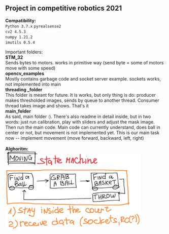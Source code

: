 ## Project in competitive robotics 2021
**Compatibility:**</br>
`Python 3.7.x`
`pyrealsense2`</br>
`cv2 4.5.3`</br>
`numpy 1.21.2`</br>
`imutils 0.5.4`</br>

Important folders:</br>
**STM_32** </br>
Sends bytes to motors. works in primitive way (send byte = some of motors move with some speed) </br>
**opencv_examples** </br>
Mostly contains garbage code and socket server example. sockets works, not implemented into main </br>
**threading _folder** </br>
This folder is meant  for future. It is works, but only thing is do: producer makes thresholded images, sends by queue to another thread. Consumer thread takes image and shows. That's it </br>
**main_folder** </br>
As said, main folder :). There's also readme in detail inside, but in two words: just run calibration, play with sliders and adjust the mask image. Then run the main code. Main code can currently understand, does ball in center or not, but movement is not implemented yet. This is our main task now -- implement movement (move forward, backward, left, right) </br>
</br>
**Alghoritm:** </br>
<img src="/alghoritm.png" width=85% height="auto"/> </br>
</br>
